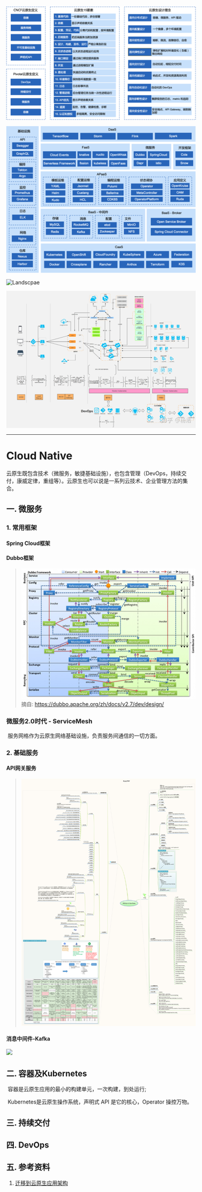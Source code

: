 ![定义与要素](doc/concept_and_elements.png)

![技术栈](doc/stack.png)

![Landscpae](doc/landscape.png)

![](doc/all.jpg)

---

# Cloud Native

​		云原生既包含技术（微服务，敏捷基础设施），也包含管理（DevOps，持续交付，康威定律，重组等）。云原生也可以说是一系列云技术、企业管理方法的集合。

## 一. 微服务

### 1. 常用框架

#### Spring Cloud框架
> 
> 

#### Dubbo框架

> ![](microservice/dubbo-framework.jpg)
> 摘自: https://dubbo.apache.org/zh/docs/v2.7/dev/design/
> 

### 微服务2.0时代 - ServiceMesh

​		服务网格作为云原生网络基础设施，负责服务间通信的一切方面。


### 2. 基础服务
#### API网关服务

> ![](microservice/有关Nginx_OpenResty.png)

#### 消息中间件-Kafka

![](https://gitee.com/yejinlei/about-bigdata/raw/master/%E6%9C%89%E5%85%B3Kafka.png)

## 二. 容器及Kubernetes

​		容器是云原生应用的最小的构建单元，一次构建，到处运行;

​		Kubernetes是云原生操作系统，声明式 API 是它的核心，Operator 操控万物。

## 三. 持续交付

## 四. DevOps

## 五. 参考资料
1. [迁移到云原生应用架构](https://jimmysong.io/migrating-to-cloud-native-application-architectures/)
